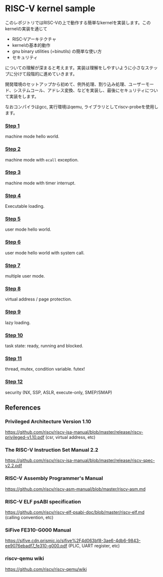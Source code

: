 # RISC-V kernel sample

このレポジトリではRISC-Vの上で動作する簡単なkernelを実装します。このkernelの実装を通じて

- RISC-Vアーキテクチャ
- kernelの基本的動作
- gnu binary utilities (=binutils) の簡単な使い方
- セキュリティ

についての理解が深まると考えます。実装は理解をしやすいように小さなステップに分けて段階的に進めていきます。

開発環境のセットアップから初めて、例外処理、割り込み処理、ユーザーモード、システムコール、アドレス変換、などを実装し、最後にセキュリティについて実装をします。

なおコンパイラはgcc, 実行環境はqemu, ライブラリとしてriscv-probeを使用します。

### [Step 1](steps/1/README.md)
machine mode hello world.

### [Step 2](steps/2/README.md)
machine mode with `ecall` exception.

### [Step 3](steps/3/README.md)
machine mode with timer interrupt.

### [Step 4](steps/4/README.md)
Executable loading.

### [Step 5](steps/5/README.md)
user mode hello world.

### [Step 6](steps/6/README.md)
user mode hello world with system call.

### [Step 7](steps/7/README.md)
multiple user mode.

### [Step 8](steps/8/README.md)
virtual address / page protection.

### [Step 9](steps/9/README.md)
lazy loading.

### [Step 10](steps/10/README.md)
task state: ready, running and blocked.

### [Step 11](steps/11/README.md)
thread, mutex, condition variable. futex!

### [Step 12](steps/12/README.md)
security (NX, SSP, ASLR, execute-only, SMEP/SMAP)

## References
### Privileged Architecture Version 1.10
https://github.com/riscv/riscv-isa-manual/blob/master/release/riscv-privileged-v1.10.pdf
(csr, virtual address, etc)

### The RISC-V Instruction Set Manual 2.2
https://github.com/riscv/riscv-isa-manual/blob/master/release/riscv-spec-v2.2.pdf

### RISC-V Assembly Programmer's Manual
https://github.com/riscv/riscv-asm-manual/blob/master/riscv-asm.md

### RISC-V ELF psABI specification
https://github.com/riscv/riscv-elf-psabi-doc/blob/master/riscv-elf.md
(calling convention, etc)

### SiFive FE310-G000 Manual
https://sifive.cdn.prismic.io/sifive%2F4d063bf8-3ae6-4db6-9843-ee9076ebadf7_fe310-g000.pdf
(PLIC, UART register, etc)

### riscv-qemu wiki
https://github.com/riscv/riscv-qemu/wiki


